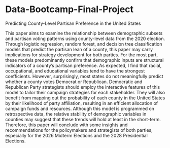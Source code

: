 # Data-Bootcamp-Final-Project
Predicting County-Level Partisan Preference in the United States

This paper aims to examine the relationship between demographic subsets and partisan voting patterns using county-level data from the 2020 election. Through logistic regression, random forest, and decision tree classification models that predict the partisan lean of a county, this paper may carry implications for strategy development for both parties. For the most part, these models predominantly confirm that demographic inputs are structural indicators of a county’s partisan preference. As expected, I find that racial, occupational, and educational variables tend to have the strongest coefficients. However, surprisingly, most states do not meaningfully predict whether a county votes Democrat or Republican. Democratic and Republican Party strategists should employ the interactive features of this model to tailor their campaign strategies for each stakeholder. They will also benefit from mapping out the probability of each county in the United States by their likelihood of party affiliation, resulting in an efficient allocation of campaign funds and resources. Although this model is programmed on retrospective data, the relative stability of demographic variables in counties may suggest that these trends will hold at least in the short-term. Therefore, this paper will conclude with some insights and recommendations for the policymakers and strategists of both parties, especially for the 2026 Midterm Elections and the 2028 Presidential Elections. 
